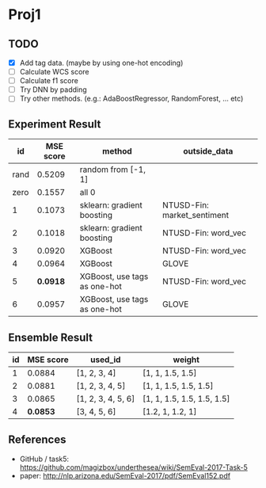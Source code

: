 # Proj1

## TODO

- [x] Add tag data. (maybe by using one-hot encoding)
- [ ] Calculate WCS score
- [ ] Calculate f1 score
- [ ] Try DNN by padding
- [ ] Try other methods. (e.g.: AdaBoostRegressor, RandomForest, ... etc)

## Experiment Result

| id   | MSE score  | method                       | outside_data                |
| ---- | ---------- | ---------------------------- | --------------------------- |
| rand | 0.5209     | random from [-1, 1]          |                             |
| zero | 0.1557     | all 0                        |                             |
| 1    | 0.1073     | sklearn: gradient boosting   | NTUSD-Fin: market_sentiment |
| 2    | 0.1018     | sklearn: gradient boosting   | NTUSD-Fin: word_vec         |
| 3    | 0.0920     | XGBoost                      | NTUSD-Fin: word_vec         |
| 4    | 0.0964     | XGBoost                      | GLOVE                       |
| 5    | **0.0918** | XGBoost, use tags as one-hot | NTUSD-Fin: word_vec         |
| 6    | 0.0957     | XGBoost, use tags as one-hot | GLOVE                       |

## Ensemble Result

| id   | MSE score  | used_id            | weight                     |
| ---- | ---------- | ------------------ | -------------------------- |
| 1    | 0.0884     | [1, 2, 3, 4]       | [1, 1, 1.5, 1.5]           |
| 2    | 0.0881     | [1, 2, 3, 4, 5]    | [1, 1, 1.5, 1.5, 1.5]      |
| 3    | 0.0865     | [1, 2, 3, 4, 5, 6] | [1, 1, 1.5, 1.5, 1.5, 1.5] |
| 4    | **0.0853** | [3, 4, 5, 6]       | [1.2, 1, 1.2, 1]           |

## References

- GitHub / task5: https://github.com/magizbox/underthesea/wiki/SemEval-2017-Task-5
- paper: http://nlp.arizona.edu/SemEval-2017/pdf/SemEval152.pdf


